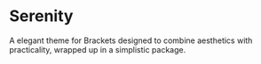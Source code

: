 # Serenity
A elegant theme for Brackets designed to combine aesthetics with practicality, wrapped up in a simplistic package.
